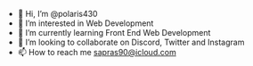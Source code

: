 - 👋 Hi, I’m @polaris430
- 👀 I’m interested in Web Development
- 🌱 I’m currently learning Front End Web Development
- 💞️ I’m looking to collaborate on Discord, Twitter and Instagram
- 📫 How to reach me sapras90@icloud.com

<!---
polaris430/polaris430 is a ✨ special ✨ repository because its `README.md` (this file) appears on your GitHub profile.
You can click the Preview link to take a look at your changes.
--->
